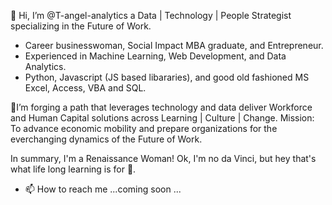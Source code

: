 👋 Hi, I’m @T-angel-analytics a Data | Technology | People Strategist specializing in the Future of Work.
-  Career businesswoman, Social Impact MBA graduate, and Entrepreneur.
-  Experienced in Machine Learning, Web Development, and Data Analytics.
-  Python, Javascript (JS based libararies), and good old fashioned MS Excel, Access, VBA and SQL.
  
🌱I’m forging a path that leverages technology and data deliver Workforce and Human Capital solutions across Learning | Culture | Change. 
  Mission: To advance economic mobility and prepare organizations for the everchanging dynamics of the Future of Work.
    
  In summary, I'm a Renaissance Woman! Ok, I'm no da Vinci, but hey that's what life long learning is for 💞️.
- 📫 How to reach me ...coming soon ...

<!---
T-angel-analytics/T-angel-analytics is a ✨ special ✨ repository because its `README.md` (this file) appears on your GitHub profile.
You can click the Preview link to take a look at your changes.
--->
